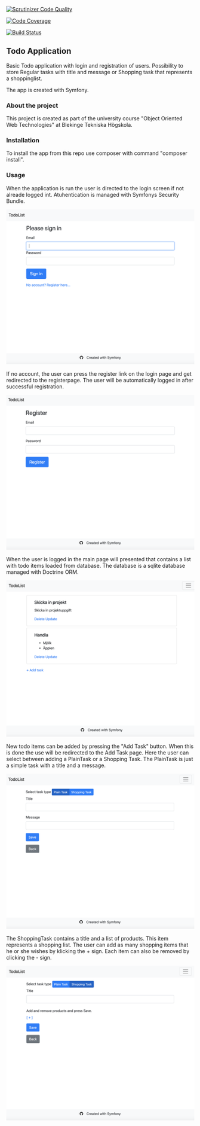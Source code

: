 [![Scrutinizer Code Quality](https://scrutinizer-ci.com/g/RobIsr/todo/badges/quality-score.png?b=main)](https://scrutinizer-ci.com/g/RobIsr/todo/?branch=main)

[![Code Coverage](https://scrutinizer-ci.com/g/RobIsr/todo/badges/coverage.png?b=main)](https://scrutinizer-ci.com/g/RobIsr/todo/?branch=main)

[![Build Status](https://scrutinizer-ci.com/g/RobIsr/todo/badges/build.png?b=main)](https://scrutinizer-ci.com/g/RobIsr/todo/build-status/main)

## Todo Application

Basic Todo application with login and registration of users. Possibility to store Regular tasks with title and message or Shopping task that represents a shoppinglist.

The app is created with Symfony.

### About the project
This project is created as part of the university course "Object Oriented Web Technologies" at Blekinge Tekniska Högskola.

### Installation
To install the app from this repo use composer with command "composer install".

### Usage

When the application is run the user is directed to the login screen if not alreade logged int. Atuhentication is managed with Symfonys Security Bundle.
 
![Login Screen](./public/img/readme_img/login.png)

If no account, the user can press the register link on the login page and get redirected to the registerpage. The user will be automatically logged in after successful registration.

![Register Screen](./public/img/readme_img/register.png)

When the user is logged in the main page will presented that contains a list with todo items loaded from database. The database is a sqlite database managed with Doctrine ORM.

![Todo list screen](./public/img/readme_img/todo_list.png)

New todo items can be added by pressing the "Add Task" button. When this is done the use will be redirected to the Add Task page. Here the user can select between adding a PlainTask or a Shopping Task. The PlainTask is just a simple task with a title and a message.

![PlainTask Screen](./public/img/readme_img/plain_task.png)

The ShoppingTask contains a title and a list of products. This item represents a shopping list. The user can add as many shopping items that he or she wishes by klicking the + sign. Each item can also be removed by clicking the - sign.

![Shopping Task Screen](./public/img/readme_img/shopping_task.png)




